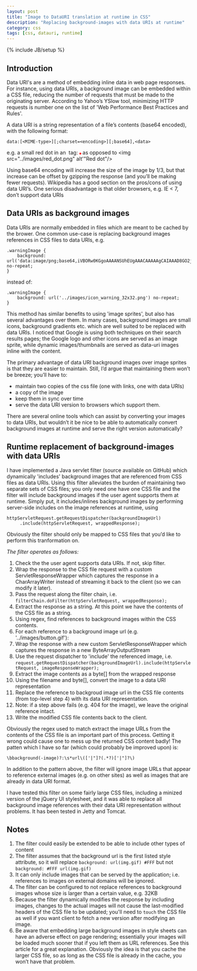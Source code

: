 ```yaml
---
layout: post
title: "Image to DataURI translation at runtime in CSS"
description: "Replacing background-images with data URIs at runtime"
category: css
tags: [css, datauri, runtime]
---
```

{% include JB/setup %}

## Introduction
Data URI's are a method of embedding inline data in web page responses.
For instance, using data URIs, a background image can be embedded within a
CSS file, reducing the number of requests that must be made to the originating server.
According to Yahoo’s YSlow tool, minimizing HTTP requests is number one on the list of
'Web Performance Best Practices and Rules'.

A data URI is a string representation of a file’s contents (base64 encoded), with the following format:

    data:[<MIME-type>][;charset=<encoding>][;base64],<data>

e.g. a small red dot in an <img> tag:
    <img src="data:image/png;base64,iVBORw0KGgoAAAANSUhEUgAAAAUA
    AAAFCAYAAACNbyblAAAAHElEQVQI12P4//8/w38GIAXDIBKE0DHxgljNBAAO
    9TXL0Y4OHwAAAABJRU5ErkJggg==" alt="Red dot"/>
as opposed to
    <img src="../images/red_dot.png" alt'"Red dot"/>

Using base64 encoding will increase the size of the image by 1/3, but that increase can be offset by
gzipping the response (and you’ll be making fewer requests). Wikipedia has a good section on the pros/cons
of using data URI’s. One serious disadvantage is that older browsers, e.g. IE < 7, don’t support data URIs

## Data URIs as background images
Data URIs are normally embedded in files which are meant to be cached by the brower. One common use-case
is replacing background images references in CSS files to data URIs, e.g.

    .warningImage {
        background: url('data:image/png;base64,iVBORw0KGgoAAAANSUhEUgAAACAAAAAgCAIAAAD8GO2jAAAACXBIWXMAAC4jAA...=') no-repeat;
    }
instead of:

    .warningImage {
        background: url('../images/icon_warning_32x32.png') no-repeat;
    }

This method has similar benefits to using 'image sprites', but also has several advantages over them.
In many cases, background images are small icons, background gradients etc. which are well suited
to be replaced with data URIs. I noticed that Google is using both techniques on their search results
pages; the Google logo and other icons are served as an image sprite, while dynamic images/thumbnails
are served as data-uri images inline with the content.

The primary advantage of data URI background images over image sprites is that they are easier to maintain.
Still, I’d argue that maintaining them won’t be breeze; you’ll have to:

+ maintain two copies of the css file (one with links, one with data URIs)
+ a copy of the image
+ keep them in sync over time
+ serve the data URI version to browsers which support them.

There are several online tools which can assist by converting your images to data URIs,
but wouldn’t it be nice to be able to automatically convert background images at runtime and
serve the right version automatically?

## Runtime replacement of background-images with data URIs
I have implemented a Java servlet filter (source available on GitHub) which dynamically 'includes'
background images that are referenced from CSS files as data URIs. Using this filter alleviates
the burden of maintaining two separate sets of CSS files; you only need one have one CSS file and
the filter will include background images if the user agent supports them at runtime.
Simply put, it includes/inlines background images by performing server-side includes on the image
references at runtime, using

    httpServletRequest.getRequestDispatcher(backgroundImageUrl)
         .include(httpServletRequest, wrappedResponse);

Obviously the filter should only be mapped to CSS files that you’d like to perform this tranformation on.

_The filter operates as follows:_

1. Check the the user agent supports data URIs. If not, skip filter.
2. Wrap the response to the CSS file request with a custom ServletResponseWrapper which captures the response in a
CharArrayWriter instead of streaming it back to the client (so we can modify it later).
3. Pass the request along the filter chain, i.e. `filterChain.doFilter(httpServletRequest, wrappedResponse);`
4. Extract the response as a string. At this point we have the contents of the CSS file as a string.
5. Using regex, find references to background images within the CSS contents.
6. For each reference to a background image url (e.g. '../images/button.gif'):
  1. Wrap the response with a new custom ServletResponseWrapper which captures the response in a new ByteArrayOutputStream
  2. Use the request dispatcher to 'include' the referenced image, i.e.
    `request.getRequestDispatcher(backgroundImageUrl).include(httpServletRequest, imageResponseWrapper);`
  3. Extract the image contents as a byte[] from the wrapped response
  4. Using the filename and byte[], convert the image to a data URI representation
  5. Replace the reference to backgroud image url in the CSS file contents (from top-level step 4) with its data URI
  representation.
  6. Note: if a step above fails (e.g. 404 for the image), we leave the original reference intact.
7. Write the modified CSS file contents back to the client.

Obviously the regex used to match extract the image URLs from the contents of the CSS file is an
important part of this process. Getting it wrong could cause one to mess up the returned CSS
content badly! The patten which I have so far (which could probably be improved upon) is:

    \bbackground(-image)?:\s*url\(['|"]?(.*?)['|"]?\)

In addition to the pattern above, the filter will ignore image URLs that appear to reference
external images (e.g. on other sites) as well as images that are already in data URI format.

I have tested this filter on some fairly large CSS files, including a  minized version of the
jQuery UI stylesheet, and it was able to replace all background image references with their data
URI representation without problems. It has been tested in Jetty and Tomcat.

## Notes
1. The filter could easily be extended to be able to include other types of content
2. The filter assumes that the background url is the first listed style attribute,
so it will replace `background: url(img.gif) #FFF` but not `background: #FFF url(img.gif)`
3. It can only include images that can be served by the application; i.e. references to images on external
domains will be ignored.
4. The filter can be configured to not replace references to background images whose size is larger than a
certain value, e.g. 32KB
5. Because the filter dynamically modifies the response by including images, changes to the actual images
will not cause the last-modified headers of the CSS file to be updated; you'll need to `touch` the CSS file as
well if you want client to fetch a new version after modifying an image.
6. Be aware that embedding large background images in style sheets can have an adverse effect on page
rendering; essentially your images will be loaded much sooner that if you left them as URL references.
See this article for a great explanation. Obviously the idea is that you cache the larger CSS file,
so as long as the CSS file is already in the cache, you won’t have that problem.
